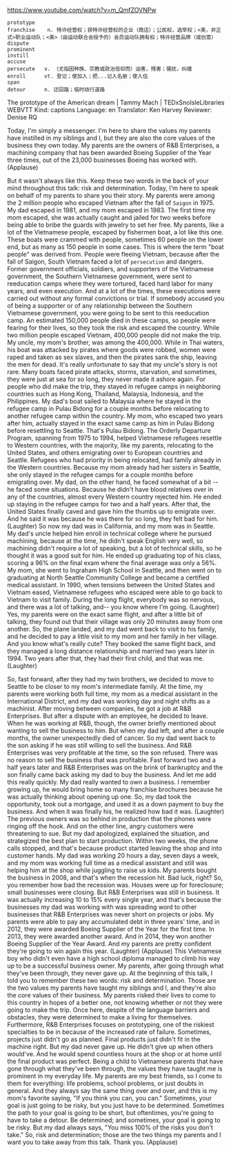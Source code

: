 https://www.youtube.com/watch?v=m_QmfZOVNPw

```
prototype        
franchise    n. 特许经营权；获特许经营权的企业（商店）；公民权，选举权；<美，非正式>职业运动队；<美>（由运动联合会授予的）会员运动队拥有权；特许经营品牌（或创意）
dispute  
prominent  
instill        
accuse      
persecute   v. （尤指因种族、宗教或政治信仰而）迫害，残害；骚扰，纠缠
enroll      vt. 登记；使加入；把...记入名册；使入伍
span        
detour      n. 迂回路；临时绕行道路
```

The prototype of the American dream | Tammy Mach | TEDxSnoIsleLibraries
WEBVTT Kind: captions Language: en Translator: Ken Harvey Reviewer: Denise RQ 

Today, I'm simply a messenger. I'm here to share the values my parents have instilled in my siblings and I, but they are also the core values of the business they own today. My parents are the owners of R&amp;B Enterprises, a machining company that has been awarded Boeing Supplier of the Year three times, out of the 23,000 businesses Boeing has worked with. (Applause) 

But it wasn't always like this. Keep these two words in the back of your mind throughout this talk: risk and determination. Today, I'm here to speak on behalf of my parents to share you their story. My parents were among the 2 million people who escaped Vietnam after the fall of `Saigon` in 1975. My dad escaped in 1981, and my mom escaped in 1983. The first time my mom escaped, she was actually caught and jailed for two weeks before being able to bribe the guards with jewelry to set her free. My parents, like a lot of the Vietnamese people, escaped by fishermen boat, a lot like this one. These boats were crammed with people, sometimes 60 people on the lower end, but as many as 150 people in some cases. This is where the term "boat people" was derived from. People were fleeing Vietnam, because after the fall of Saigon, South Vietnam faced a lot of `persecution` and dangers. Former government officials, soldiers, and supporters of the Vietnamese government, the Southern Vietnamese government, were sent to reeducation camps where they were tortured, faced hard labor for many years, and even execution. And at a lot of the times, these executions were carried out without any formal convictions or trial. If somebody accused you of being a supporter or of any relationship between the Southern Vietnamese government, you were going to be sent to this reeducation camp. An estimated 150,000 people died in these camps, so people were fearing for their lives, so they took the risk and escaped the country. While two million people escaped Vietnam, 400,000 people did not make the trip. My uncle, my mom's brother, was among the 400,000. While in Thai waters, his boat was attacked by pirates where goods were robbed, women were raped and taken as sex slaves, and then the pirates sank the ship, leaving the men for dead. It's really unfortunate to say that my uncle's story is not rare. Many boats faced pirate attacks, storms, starvation, and sometimes, they were just at sea for so long, they never made it ashore again. For people who did make the trip, they stayed in refugee camps in neighboring countries such as Hong Kong, Thailand, Malaysia, Indonesia, and the Philippines. My dad's boat sailed to Malaysia where he stayed in the refugee camp in Pulau Bidong for a couple months before relocating to another refugee camp within the country. My mom, who escaped two years after him, actually stayed in the exact same camp as him in Pulau Bidong before resettling to Seattle. That's Pulau Bidong. The Orderly Departure Program, spanning from 1975 to 1994, helped Vietnamese refugees resettle to Western countries, with the majority, like my parents, relocating to the United States, and others emigrating over to European countries and Seattle. Refugees who had priority in being relocated, had family already in the Western countries. Because my mom already had her sisters in Seattle, she only stayed in the refugee camps for a couple months before emigrating over. My dad, on the other hand, he faced somewhat of a bit -- he faced some situations. Because he didn't have blood relatives over in any of the countries, almost every Western country rejected him. He ended up staying in the refugee camps for two and a half years. After that, the United States finally caved and gave him the thumbs up to emigrate over. And he said it was because he was there for so long, they felt bad for him. (Laughter) So now my dad was in California, and my mom was in Seattle. My dad's uncle helped him enroll in technical college where he pursued machining, because at the time, he didn't speak English very well, so machining didn't require a lot of speaking, but a lot of technical skills, so he thought it was a good suit for him. He ended up graduating top of his class, scoring a 96% on the final exam where the final average was only a 56%. My mom, she went to Ingraham High School in Seattle, and then went on to graduating at North Seattle Community College and became a certified medical assistant. In 1990, when tensions between the United States and Vietnam eased, Vietnamese refugees who escaped were able to go back to Vietnam to visit family. During the long flight, everybody was so nervous, and there was a lot of talking, and-- you know where I'm going. (Laughter) Yes, my parents were on the exact same flight, and after a little bit of talking, they found out that their village was only 20 minutes away from one another. So, the plane landed, and my dad went back to visit to his family, and he decided to pay a little visit to my mom and her family in her village. And you know what's really cute? They booked the same flight back, and they managed a long distance relationship and married two years later in 1994. Two years after that, they had their first child, and that was me. (Laughter) 

So, fast forward, after they had my twin brothers, we decided to move to Seattle to be closer to my mom's intermediate family. At the time, my parents were working both full time, my mom as a medical assistant in the International District, and my dad was working day and night shifts as a machinist. After moving between companies, he got a job at R&amp;B Enterprises. But after a dispute with an employee, he decided to leave. When he was working at R&amp;B, though, the owner briefly mentioned about wanting to sell the business to him. But when my dad left, and after a couple months, the owner unexpectedly died of cancer. So my dad went back to the son asking if he was still willing to sell the business. And R&amp;B Enterprises was very profitable at the time, so the son refused. There was no reason to sell the business that was profitable. Fast forward two and a half years later and R&amp;B Enterprises was on the brink of bankruptcy and the son finally came back asking my dad to buy the business. And let me add this really quickly. My dad really wanted to own a business. I remember growing up, he would bring home so many franchise brochures because he was actually thinking about opening up one. So, my dad took the opportunity, took out a mortgage, and used it as a down payment to buy the business. And when it was finally his, he realized how bad it was. (Laughter) The previous owners was so behind in production that the phones were ringing off the hook. And on the other line, angry customers were threatening to sue. But my dad apologized, explained the situation, and strategized the best plan to start production. Within two weeks, the phone calls stopped, and that's because product started leaving the shop and into customer hands. My dad was working 20 hours a day, seven days a week, and my mom was working full time as a medical assistant and still was helping him at the shop while juggling to raise us kids. My parents bought the business in 2008, and that's when the recession hit. Bad luck, right? So, you remember how bad the recession was. Houses were up for foreclosure; small businesses were closing. But R&amp;B Enterprises was still in business. It was actually increasing 10 to 15% every single year, and that's because the businesses my dad was working with was spreading word to other businesses that R&amp;B Enterprises was never short on projects or jobs. My parents were able to pay any accumulated debt in three years' time, and in 2012, they were awarded Boeing Supplier of the Year for the first time. In 2013, they were awarded another award. And in 2014, they won another Boeing Supplier of the Year Award. And my parents are pretty confident they're going to win again this year. (Laughter) (Applause) This Vietnamese boy who didn't even have a high school diploma managed to climb his way up to be a successful business owner. My parents, after going through what they've been through, they never gave up. At the beginning of this talk, I told you to remember these two words: risk and determination. Those are the two values my parents have taught my siblings and I, and they're also the core values of their business. My parents risked their lives to come to this country in hopes of a better one, not knowing whether or not they were going to make the trip. Once here, despite of the language barriers and obstacles, they were determined to make a living for themselves. Furthermore, R&amp;B Enterprises focuses on prototyping, one of the riskiest specialties to be in because of the increased rate of failure. Sometimes, projects just didn't go as planned. Final products just didn't fit in the machine right. But my dad never gave up. He didn't give up when others would've. And he would spend countless hours at the shop or at home until the final product was perfect. Being a child to Vietnamese parents that have gone through what they've been through, the values they have taught me is prominent in my everyday life. My parents are my best friends, so I come to them for everything: life problems, school problems, or just doubts in general. And they always say the same thing over and over, and this is my mom's favorite saying, "If you think you can, you can." Sometimes, your goal is just going to be risky, but you just have to be determined. Sometimes the path to your goal is going to be short, but oftentimes, you're going to have to take a detour. Be determined; and sometimes, your goal is going to be risky. But my dad always says, "You miss 100% of the risks you don't take." So, risk and determination; those are the two things my parents and I want you to take away from this talk. Thank you. (Applause) 